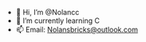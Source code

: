 - 👋 Hi, I’m @Nolancc
- 🌱 I’m currently learning C
- 📫 Email: Nolansbricks@outlook.com

<!---
Nolancc/Nolancc is a ✨ special ✨ repository because its `README.md` (this file) appears on your GitHub profile.
You can click the Preview link to take a look at your changes.
--->
